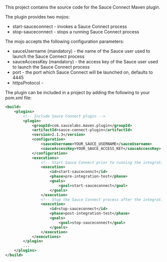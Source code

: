 This project contains the source code for the Sauce Connect Maven plugin.

The plugin provides two mojos:

* start-sauceconnect - invokes a Sauce Connect process
* stop-sauceconnect - stops a running Sauce Connect process

The mojo accepts the following configuration parameters:

* sauceUsername (mandatory) - the name of the Sauce user used to launch the Sauce Connect process
* sauceAccessKey (mandatory) - the access key of the Sauce user used to launch the Sauce Connect process
* port - the port which Sauce Connect will be launched on, defaults to 4445
* httpsProtocol -

The plugin can be included in a project by adding the following to your pom.xml file:

```xml
<build>
    <plugins>
        <!-- Include Sauce Connect plugin -->
        <plugin>
            <groupId>com.saucelabs.maven.plugin</groupId>
            <artifactId>sauce-connect-plugin</artifactId>
            <version>2.1.3</version>
            <configuration>
                <sauceUsername>YOUR_SAUCE_USERNAME</sauceUsername>
                <sauceAccessKey>YOUR_SAUCE_ACCESS_KEY</sauceAccessKey>
            </configuration>
            <executions>
                <!-- Start Sauce Connect prior to running the integration tests -->
                <execution>
                    <id>start-sauceconnct</id>
                    <phase>pre-integration-test</phase>
                    <goals>
                        <goal>start-sauceconnect</goal>
                    </goals>
                </execution>
                <!-- Stop the Sauce Connect process after the integration tests have finished -->
                <execution>
                    <id>stop-sauceconnect</id>
                    <phase>post-integration-test</phase>
                    <goals>
                        <goal>stop-sauceconnect</goal>
                    </goals>
                </execution>
            </executions>
        </plugin>
        ...
    </plugins>
</build>
```
